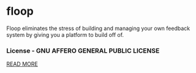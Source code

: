 # floop
Floop eliminates the stress of building and managing your own feedback system by giving you a platform to build off of.

### License - GNU AFFERO GENERAL PUBLIC LICENSE
[READ MORE](https://www.github.com/damiensedgwick/floop/LICENSE.md)
